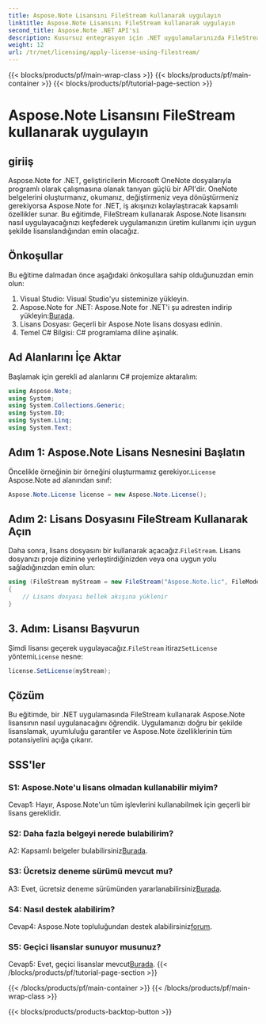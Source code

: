 ```yaml
---
title: Aspose.Note Lisansını FileStream kullanarak uygulayın
linktitle: Aspose.Note Lisansını FileStream kullanarak uygulayın
second_title: Aspose.Note .NET API'si
description: Kusursuz entegrasyon için .NET uygulamalarınızda FileStream'i kullanarak Aspose.Note lisansını nasıl uygulayacağınızı öğrenin.
weight: 12
url: /tr/net/licensing/apply-license-using-filestream/
---
```


{{< blocks/products/pf/main-wrap-class >}}
{{< blocks/products/pf/main-container >}}
{{< blocks/products/pf/tutorial-page-section >}}

# Aspose.Note Lisansını FileStream kullanarak uygulayın

## giriiş

Aspose.Note for .NET, geliştiricilerin Microsoft OneNote dosyalarıyla programlı olarak çalışmasına olanak tanıyan güçlü bir API'dir. OneNote belgelerini oluşturmanız, okumanız, değiştirmeniz veya dönüştürmeniz gerekiyorsa Aspose.Note for .NET, iş akışınızı kolaylaştıracak kapsamlı özellikler sunar. Bu eğitimde, FileStream kullanarak Aspose.Note lisansını nasıl uygulayacağınızı keşfederek uygulamanızın üretim kullanımı için uygun şekilde lisanslandığından emin olacağız.

## Önkoşullar

Bu eğitime dalmadan önce aşağıdaki önkoşullara sahip olduğunuzdan emin olun:

1. Visual Studio: Visual Studio'yu sisteminize yükleyin.
2.  Aspose.Note for .NET: Aspose.Note for .NET'i şu adresten indirip yükleyin:[Burada](https://releases.aspose.com/note/net/).
3. Lisans Dosyası: Geçerli bir Aspose.Note lisans dosyası edinin.
4. Temel C# Bilgisi: C# programlama diline aşinalık.

## Ad Alanlarını İçe Aktar

Başlamak için gerekli ad alanlarını C# projemize aktaralım:

```csharp
using Aspose.Note;
using System;
using System.Collections.Generic;
using System.IO;
using System.Linq;
using System.Text;
```

## Adım 1: Aspose.Note Lisans Nesnesini Başlatın

 Öncelikle örneğinin bir örneğini oluşturmamız gerekiyor.`License` Aspose.Note ad alanından sınıf:

```csharp
Aspose.Note.License license = new Aspose.Note.License();
```

## Adım 2: Lisans Dosyasını FileStream Kullanarak Açın

 Daha sonra, lisans dosyasını bir kullanarak açacağız.`FileStream`. Lisans dosyanızı proje dizinine yerleştirdiğinizden veya ona uygun yolu sağladığınızdan emin olun:

```csharp
using (FileStream myStream = new FileStream("Aspose.Note.lic", FileMode.Open))
{
    // Lisans dosyası bellek akışına yüklenir
}
```

## 3. Adım: Lisansı Başvurun

 Şimdi lisansı geçerek uygulayacağız.`FileStream` itiraz`SetLicense` yöntemi`License` nesne:

```csharp
license.SetLicense(myStream);
```

## Çözüm

Bu eğitimde, bir .NET uygulamasında FileStream kullanarak Aspose.Note lisansının nasıl uygulanacağını öğrendik. Uygulamanızı doğru bir şekilde lisanslamak, uyumluluğu garantiler ve Aspose.Note özelliklerinin tüm potansiyelini açığa çıkarır.

## SSS'ler

### S1: Aspose.Note'u lisans olmadan kullanabilir miyim?

Cevap1: Hayır, Aspose.Note'un tüm işlevlerini kullanabilmek için geçerli bir lisans gereklidir.

### S2: Daha fazla belgeyi nerede bulabilirim?

 A2: Kapsamlı belgeler bulabilirsiniz[Burada](https://reference.aspose.com/note/net/).

### S3: Ücretsiz deneme sürümü mevcut mu?

 A3: Evet, ücretsiz deneme sürümünden yararlanabilirsiniz[Burada](https://releases.aspose.com/).

### S4: Nasıl destek alabilirim?

Cevap4: Aspose.Note topluluğundan destek alabilirsiniz[forum](https://forum.aspose.com/c/note/28).

### S5: Geçici lisanslar sunuyor musunuz?

 Cevap5: Evet, geçici lisanslar mevcut[Burada](https://purchase.aspose.com/temporary-license/).
{{< /blocks/products/pf/tutorial-page-section >}}

{{< /blocks/products/pf/main-container >}}
{{< /blocks/products/pf/main-wrap-class >}}

{{< blocks/products/products-backtop-button >}}
